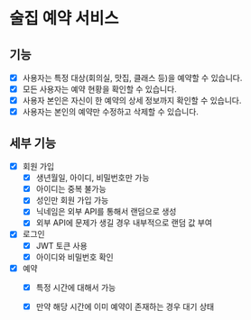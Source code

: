 # 술집 예약 서비스

## 기능
- [x] 사용자는 특정 대상(회의실, 맛집, 클래스 등)을 예약할 수 있습니다.
- [x] 모든 사용자는 예약 현황을 확인할 수 있습니다.
- [x] 사용자 본인은 자신이 한 예약의 상세 정보까지 확인할 수 있습니다.
- [x] 사용자는 본인의 예약만 수정하고 삭제할 수 있습니다.

## 세부 기능
- [x] 회원 가입
  - [x] 생년월일, 아이디, 비밀번호만 가능
  - [x] 아이디는 중복 불가능
  - [x] 성인만 회원 가입 가능
  - [x] 닉네임은 외부 API를 통해서 랜덤으로 생성
  - [x] 외부 API에 문제가 생길 경우 내부적으로 랜덤 값 부여
- [x] 로그인
  - [x] JWT 토큰 사용
  - [x] 아이디와 비밀번호 확인
- [x] 예약
  - [x] 특정 시간에 대해서 가능
  - [x] 만약 해당 시간에 이미 예약이 존재하는 경우 대기 상태

